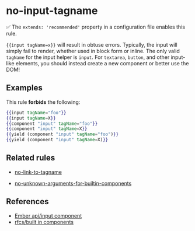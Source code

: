 # no-input-tagname

✅ The `extends: 'recommended'` property in a configuration file enables this rule.

`{{input tagName=x}}` will result in obtuse errors. Typically, the input will simply fail to render, whether used in block form or inline. The only valid `tagName` for the input helper is `input`. For `textarea`, `button`, and other input-like elements, you should instead create a new component or better use the DOM!

## Examples

This rule **forbids** the following:

```hbs
{{input tagName="foo"}}
{{input tagName=X}}
{{component "input" tagName="foo"}}
{{component "input" tagName=X}}
{{yield (component "input" tagName="foo")}}
{{yield (component "input" tagName=X)}}
```

## Related rules

* [no-link-to-tagname](no-link-to-tagname.md)
- [no-unknown-arguments-for-builtin-components](no-unknown-arguments-for-builtin-components.md)


## References

* [Ember api/input component](https://api.emberjs.com/ember/release/classes/Ember.Templates.components/methods/Input?anchor=Input)
* [rfcs/built in components](https://emberjs.github.io/rfcs/0459-angle-bracket-built-in-components.html)
